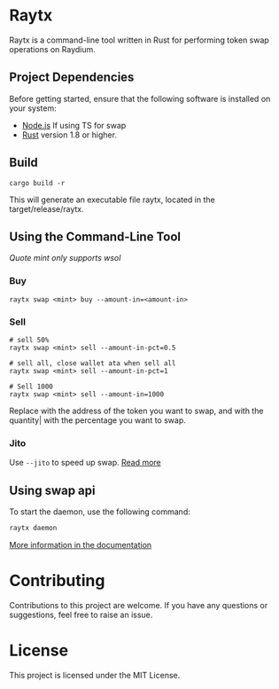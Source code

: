 # Raytx

Raytx is a command-line tool written in Rust for performing token swap operations on Raydium.

## Project Dependencies

Before getting started, ensure that the following software is installed on your system:

- [Node.js](https://nodejs.org/) If using TS for swap
- [Rust](https://www.rust-lang.org/) version 1.8 or higher.


## Build
```
cargo build -r
```
This will generate an executable file raytx, located in the target/release/raytx.

## Using the Command-Line Tool
*Quote mint only supports wsol*
### Buy
```
raytx swap <mint> buy --amount-in=<amount-in>
```
### Sell
```
# sell 50%
raytx swap <mint> sell --amount-in-pct=0.5

# sell all, close wallet ata when sell all
raytx swap <mint> sell --amount-in-pct=1

# Sell 1000
raytx swap <mint> sell --amount-in=1000
```
Replace <mint> with the address of the token you want to swap, and <amount-in> with the quantity|<amount-in-pct> with the percentage you want to swap.

### Jito
Use `--jito` to speed up swap.
[Read more](./docs/jito.md)

## Using swap api

To start the daemon, use the following command:
```bash
raytx daemon
```
[More information in the documentation](./docs/api.md)


# Contributing
Contributions to this project are welcome. If you have any questions or suggestions, feel free to raise an issue.

# License
This project is licensed under the MIT License.

